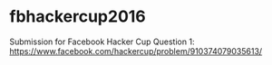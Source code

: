 # fbhackercup2016
Submission for Facebook Hacker Cup Question 1:
https://www.facebook.com/hackercup/problem/910374079035613/
